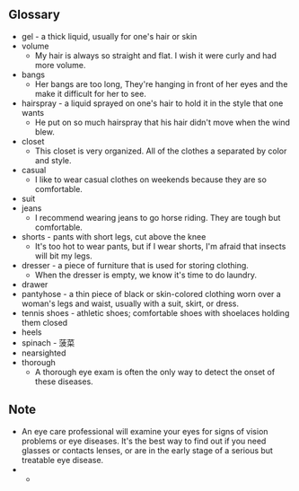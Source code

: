 ## Glossary
- gel - a thick liquid, usually for one's hair or skin
- volume 
	- My hair is always so straight and flat. I wish it were curly and had more volume.
- bangs
	- Her bangs are too long, They're hanging in front of her eyes and the make it difficult for her to see.
- hairspray - a liquid sprayed on one's hair to hold it in the style that one wants
	- He put on so much hairspray that his hair didn't move when the wind blew.
- closet
	- This closet is very organized. All of the clothes a separated by color and style.
- casual
	- I like to wear casual clothes on weekends because they are so comfortable.
- suit
- jeans
	- I recommend wearing jeans to go horse riding. They are tough but comfortable.
- shorts - pants with short legs, cut above the knee
	- It's too hot to wear pants, but if I wear shorts, I'm afraid that insects will bit my legs.
- dresser - a piece of  furniture that is used for storing clothing.
	- When the dresser is empty, we know it's time to do laundry.
- drawer
- pantyhose - a thin piece of black or skin-colored clothing worn over a woman's legs and waist, usually with a suit, skirt, or dress.
- tennis shoes - athletic shoes; comfortable shoes with shoelaces holding them closed
- heels
- spinach - 菠菜
- nearsighted 
- thorough
	- A thorough eye exam is often the only way to detect the onset of these diseases.

## Note
- An eye care professional will examine your eyes for signs of vision problems or eye diseases. It's the best way to find out if you need glasses or contacts lenses, or are in the early stage of a serious but treatable eye disease.
- 
	- 